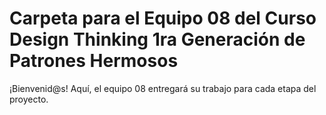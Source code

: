 # Carpeta para el Equipo 08 del Curso Design Thinking 1ra Generación de Patrones Hermosos

¡Bienvenid@s!
Aquí, el equipo 08 entregará su trabajo para cada etapa del proyecto.
